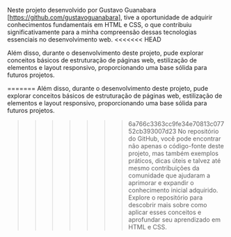 Neste projeto desenvolvido por Gustavo Guanabara [https://github.com/gustavoguanabara], tive a oportunidade de adquirir conhecimentos fundamentais em HTML e CSS, o que contribuiu significativamente para a minha compreensão dessas tecnologias essenciais no desenvolvimento web.
<<<<<<< HEAD

Além disso, durante o desenvolvimento deste projeto, pude explorar conceitos básicos de estruturação de páginas web, estilização de elementos e layout responsivo, proporcionando uma base sólida para futuros projetos.

=======
Além disso, durante o desenvolvimento deste projeto, pude explorar conceitos básicos de estruturação de páginas web, estilização de elementos e layout responsivo, proporcionando uma base sólida para futuros projetos.
>>>>>>> 6a766c3363cc9fe34e70813c07752cb393007d23
No repositório do GitHub, você pode encontrar não apenas o código-fonte deste projeto, mas também exemplos práticos, dicas úteis e talvez até mesmo contribuições da comunidade que ajudaram a aprimorar e expandir o conhecimento inicial adquirido. Explore o repositório para descobrir mais sobre como aplicar esses conceitos e aprofundar seu aprendizado em HTML e CSS.
